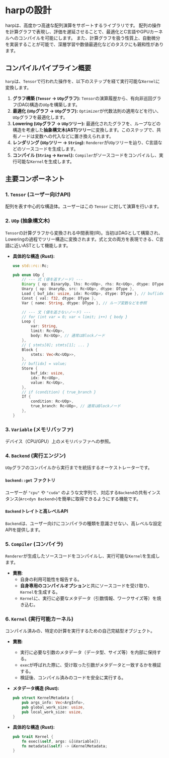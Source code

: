 # harpの設計

harpは、高度かつ高速な配列演算をサポートするライブラリです。
配列の操作を計算グラフで表現し、評価を遅延させることで、最適化とC言語やGPUカーネルへのコンパイルを可能にします。
また、計算グラフを扱う性質上、自動微分を実装することが可能で、深層学習や数値最適化などのタスクにも親和性があります。

## コンパイルパイプライン概要

`harp`は、`Tensor`で行われた操作を、以下のステップを経て実行可能な`Kernel`に変換します。

1. **グラフ構築 (`Tensor` -> `UOp`グラフ):** `Tensor`の演算履歴から、有向非巡回グラフ(DAG)構造の`UOp`を構築します。
2. **最適化 (`UOp`グラフ -> `UOp`グラフ):** `Optimizer`が代数法則の適用などを行い、`UOp`グラフを最適化します。
3. **Lowering (`UOp`グラフ -> `UOp`ツリー):** 最適化されたグラフを、ループなどの構造を考慮した**抽象構文木(AST)ツリー**に変換します。このステップで、共有ノードは変数への代入などに置き換えられます。
4. **レンダリング (`UOp`ツリー -> `String`):** `Renderer`が`UOp`ツリーを辿り、C言語などのソースコードを生成します。
5. **コンパイル (`String` -> `Kernel`):** `Compiler`がソースコードをコンパイルし、実行可能な`Kernel`を生成します。

## 主要コンポーネント

### 1. `Tensor` (ユーザー向けAPI)

配列を表す中心的な構造体。ユーザーはこの `Tensor` に対して演算を行います。

### 2. `UOp` (抽象構文木)

`Tensor`の計算グラフから変換される中間表現(IR)。当初はDAGとして構築され、Loweringの過程でツリー構造に変換されます。式と文の両方を表現できる、C言語に近いASTとして機能します。

- **具体的な構造 (Rust):**

    ```rust
    use std::rc::Rc;

    pub enum UOp {
        // --- 式 (値を返すノード) ---
        Binary { op: BinaryOp, lhs: Rc<UOp>, rhs: Rc<UOp>, dtype: DType },
        Unary { op: UnaryOp, src: Rc<UOp>, dtype: DType },
        Load { buf_idx: usize, idx: Rc<UOp>, dtype: DType }, // buf[idx]
        Const { val: f32, dtype: DType },
        Var { name: String, dtype: DType }, // ループ変数などを参照

        // --- 文 (値を返さないノード) ---
        // for (int var = 0; var < limit; i++) { body }
        Loop {
            var: String,
            limit: Rc<UOp>,
            body: Rc<UOp>, // 通常はBlockノード
        },
        // { stmts[0]; stmts[1]; ... }
        Block {
            stmts: Vec<Rc<UOp>>,
        },
        // buf[idx] = value;
        Store {
            buf_idx: usize,
            idx: Rc<UOp>,
            value: Rc<UOp>,
        },
        // if (condition) { true_branch }
        If {
            condition: Rc<UOp>,
            true_branch: Rc<UOp>, // 通常はBlockノード
        },
    }
    ```

### 3. `Variable` (メモリバッファ)

デバイス（CPU/GPU）上のメモリバッファへの参照。

### 4. `Backend` (実行エンジン)

`UOp`グラフのコンパイルから実行までを統括するオーケストレーターです。

#### `backend::get` ファクトリ

ユーザーが `"cpu"` や `"cuda"` のような文字列で、対応する`Backend`の共有インスタンス(`Arc<dyn Backend>`)を簡単に取得できるようにする機能です。

#### `Backend`トレイトと高レベルAPI

`Backend`は、ユーザー向けにコンパイラの種類を意識させない、高レベルな設定APIを提供します。

### 5. `Compiler` (コンパイラ)

`Renderer`が生成したソースコードをコンパイルし、実行可能な`Kernel`を生成します。

- **責務**:
  - 自身の利用可能性を報告する。
  - **自身専用のコンパイルオプション**と共にソースコードを受け取り、`Kernel`を生成する。
  - `Kernel`に、実行に必要なメタデータ（引数情報、ワークサイズ等）を焼き込む。

### 6. `Kernel` (実行可能カーネル)

コンパイル済みの、特定の計算を実行するための自己完結型オブジェクト。

- **責務**:
  - 実行に必要な引数のメタデータ（データ型、サイズ等）を内部に保持する。
  - `exec`が呼ばれた際に、受け取った引数がメタデータと一致するかを検証する。
  - 検証後、コンパイル済みのコードを安全に実行する。
- **メタデータ構造 (Rust):**

    ```rust
    pub struct KernelMetadata {
        pub args_info: Vec<ArgInfo>,
        pub global_work_size: usize,
        pub local_work_size: usize,
    }
    ```

- **具体的な構造 (Rust):**

    ```rust
    pub trait Kernel {
        fn exec(&self, args: &[&Variable]);
        fn metadata(&self) -> &KernelMetadata;
    }
    ```
